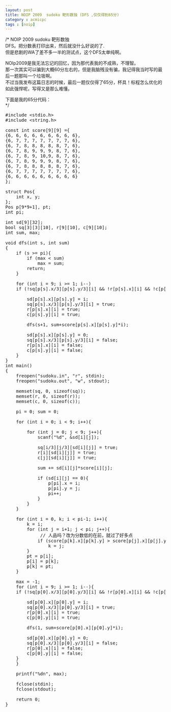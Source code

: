 ```yaml
---
layout: post
title: NOIP 2009  sudoku 靶形数独 (DFS ,仅仅得到65分)
category : acmicpc
tags : [noip]
---
```


/* NOIP 2009 sudoku 靶形数独    
DFS。把分数表打印出来，然后就没什么好说的了.    
但是悲剧的WA了差不多一半的测试点，这个DFS太单纯啊。    
    
NOIp2009是我无法忘记的回忆，因为那代表我的不成熟，不理智。    
那一次其实可以骗到大概60分左右的，但是我脑残没有骗，我记得我当时写的最后一题那叫一个垃圾啊。    
不过当我发布这篇日志的时候，最后一题仅仅得了65分，杯具！标程怎么优化的如此强悍呢，写得又是那么难懂。    
    
下面是我的65分代码：<!--more-->    
*/    
<pre>#include &lt;stdio.h&gt;    
#include &lt;string.h&gt;    
    
const int score[9][9] ={    
{6, 6, 6, 6, 6, 6, 6, 6, 6},    
{6, 7, 7, 7, 7, 7, 7, 7, 6},    
{6, 7, 8, 8, 8, 8, 8, 7, 6},    
{6, 7, 8, 9, 9, 9, 8, 7, 6},    
{6, 7, 8, 9, 10,9, 8, 7, 6},    
{6, 7, 8, 9, 9, 9, 8, 7, 6},    
{6, 7, 8, 8, 8, 8, 8, 7, 6},    
{6, 7, 7, 7, 7, 7, 7, 7, 6},    
{6, 6, 6, 6, 6, 6, 6, 6, 6}    
};    
    
struct Pos{    
    int x, y;    
};    
Pos p[9*9+1], pt;    
int pi;    
    
int sd[9][32];    
bool sq[3][3][10], r[9][10], c[9][10];    
int sum, max;    
    
void dfs(int s, int sum)    
{    
    if (s &gt;= pi){    
        if (max &lt; sum)    
            max = sum;    
        return;    
    }    
    
    for (int i = 9; i &gt;= 1; i--)    
    if (!sq[p[s].x/3][p[s].y/3][i] &amp;&amp; !r[p[s].x][i] &amp;&amp; !c[p[s].y][i]){    
    
        sd[p[s].x][p[s].y] = i;    
        sq[p[s].x/3][p[s].y/3][i] = true;    
        r[p[s].x][i] = true;    
        c[p[s].y][i] = true;    
    
        dfs(s+1, sum+score[p[s].x][p[s].y]*i);    
    
        sd[p[s].x][p[s].y] = 0;    
        sq[p[s].x/3][p[s].y/3][i] = false;    
        r[p[s].x][i] = false;    
        c[p[s].y][i] = false;    
    }    
}    
int main()    
{    
    freopen("sudoku.in", "r", stdin);    
    freopen("sudoku.out", "w", stdout);    
    
    memset(sq, 0, sizeof(sq));    
    memset(r, 0, sizeof(r));    
    memset(c, 0, sizeof(c));    
    
    pi = 0; sum = 0;    
    
    for (int i = 0; i &lt; 9; i++){    
    
        for (int j = 0; j &lt; 9; j++){    
            scanf("%d", &amp;sd[i][j]);    
    
            sq[i/3][j/3][sd[i][j]] = true;    
            r[i][sd[i][j]] = true;    
            c[j][sd[i][j]] = true;    
    
            sum += sd[i][j]*score[i][j];    
    
            if (sd[i][j] == 0){    
                p[pi].x = i;    
                p[pi].y = j;    
                pi++;    
            }    
        }    
    }    
    
    for (int i = 0, k; i &lt; pi-1; i++){    
        k = i;    
        for (int j = i+1; j &lt; pi; j++){    
             // 人品吗？改为分数低的在前，就过了好多点    
            if (score[p[k].x][p[k].y] &gt; score[p[j].x][p[j].y])    
                k = j;    
        }    
        pt = p[i];    
        p[i] = p[k];    
        p[k] = pt;    
    }    
    
    max = -1;    
    for (int i = 9; i &gt;= 1; i--){    
    if (!sq[p[0].x/3][p[0].y/3][i] &amp;&amp; !r[p[0].x][i] &amp;&amp; !c[p[0].y][i]){    
    
        sd[p[0].x][p[0].y] = i;    
        sq[p[0].x/3][p[0].y/3][i] = true;    
        r[p[0].x][i] = true;    
        c[p[0].y][i] = true;    
    
        dfs(1, sum+score[p[0].x][p[0].y]*i);    
    
        sd[p[0].x][p[0].y] = 0;    
        sq[p[0].x/3][p[0].y/3][i] = false;    
        r[p[0].x][i] = false;    
        c[p[0].y][i] = false;    
    }    
    }    
    
    printf("%dn", max);    
    
    fclose(stdin);    
    fclose(stdout);    
    
    return 0;    
}</pre>